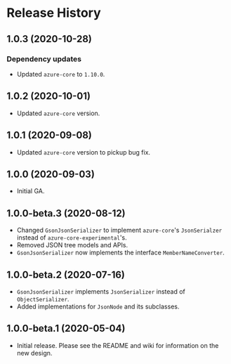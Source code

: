 # Release History

## 1.0.3 (2020-10-28)

### Dependency updates

- Updated `azure-core` to `1.10.0`.

## 1.0.2 (2020-10-01)

- Updated `azure-core` version.

## 1.0.1 (2020-09-08)

- Updated `azure-core` version to pickup bug fix.

## 1.0.0 (2020-09-03)

- Initial GA.

## 1.0.0-beta.3 (2020-08-12)

- Changed `GsonJsonSerializer` to implement `azure-core`'s `JsonSerialzer` instead of `azure-core-experimental`'s.
- Removed JSON tree models and APIs.
- `GsonJsonSerializer` now implements the interface `MemberNameConverter`.

## 1.0.0-beta.2 (2020-07-16)

- `GsonJsonSerializer` implements `JsonSerializer` instead of `ObjectSerializer`.
- Added implementations for `JsonNode` and its subclasses.

## 1.0.0-beta.1 (2020-05-04)

- Initial release. Please see the README and wiki for information on the new design.
